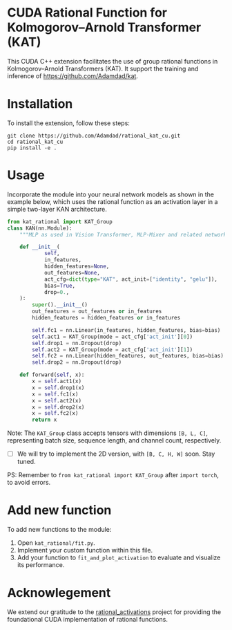 # CUDA Rational Function for Kolmogorov–Arnold Transformer (KAT)

This CUDA C++ extension facilitates the use of group rational functions in Kolmogorov–Arnold Transformers (KAT). It support the training and inference of https://github.com/Adamdad/kat.

# Installation 
To install the extension, follow these steps:
```shell
git clone https://github.com/Adamdad/rational_kat_cu.git
cd rational_kat_cu
pip install -e .
```

# Usage
Incorporate the module into your neural network models as shown in the example below, which uses the rational function as an activation layer in a simple two-layer KAN architecture.
```python
from kat_rational import KAT_Group
class KAN(nn.Module):
    """MLP as used in Vision Transformer, MLP-Mixer and related networks."""

    def __init__(
            self,
            in_features,
            hidden_features=None,
            out_features=None,
            act_cfg=dict(type="KAT", act_init=["identity", "gelu"]),
            bias=True,
            drop=0.,
    ):
        super().__init__()
        out_features = out_features or in_features
        hidden_features = hidden_features or in_features

        self.fc1 = nn.Linear(in_features, hidden_features, bias=bias)
        self.act1 = KAT_Group(mode = act_cfg['act_init'][0])
        self.drop1 = nn.Dropout(drop)
        self.act2 = KAT_Group(mode = act_cfg['act_init'][1])
        self.fc2 = nn.Linear(hidden_features, out_features, bias=bias)
        self.drop2 = nn.Dropout(drop)

    def forward(self, x):
        x = self.act1(x)
        x = self.drop1(x)
        x = self.fc1(x)
        x = self.act2(x)
        x = self.drop2(x)
        x = self.fc2(x)
        return x
```

Note: The `KAT_Group` class accepts tensors with dimensions `[B, L, C]`, representing batch size, sequence length, and channel count, respectively. 

- [ ] We will try to implement the 2D version, with `[B, C, H, W]` soon. Stay tuned.

PS: Remember to `from kat_rational import KAT_Group` after `import torch`, to avoid errors.

# Add new function 

To add new functions to the module:

1. Open `kat_rational/fit.py`.
2. Implement your custom function within this file.
3. Add your function to `fit_and_plot_activation` to evaluate and visualize its performance.

# Acknowlegement

We extend our gratitude to the [rational_activations](https://github.com/ml-research/rational_activations) project for providing the foundational CUDA implementation of rational functions.